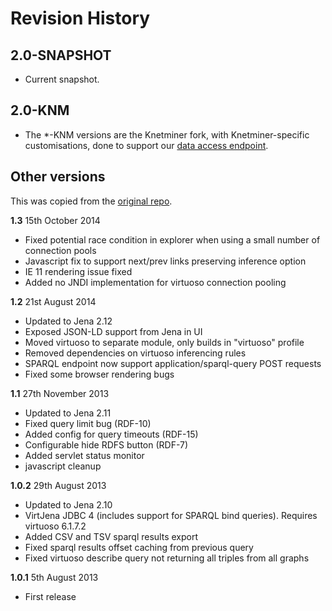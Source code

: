 # Revision History

## 2.0-SNAPSHOT
* Current snapshot.

## 2.0-KNM
* The *-KNM versions are the Knetminer fork, with Knetminer-specific customisations, done to support our [data access endpoint][10].

[10]: https://knetminer.com/data


## Other versions

This was copied from the [original repo](https://github.com/EBISPOT/lodestar).

**1.3**  15th October 2014
* Fixed potential race condition in explorer when using a small number of connection pools
* Javascript fix to support next/prev links preserving inference option
* IE 11 rendering issue fixed
* Added no JNDI implementation for virtuoso connection pooling

**1.2**  21st August 2014
* Updated to Jena 2.12
* Exposed JSON-LD support from Jena in UI 
* Moved virtuoso to separate module, only builds in "virtuoso" profile
* Removed dependencies on virtuoso inferencing rules
* SPARQL endpoint now support application/sparql-query POST requests 
* Fixed some browser rendering bugs 

**1.1** 27th November 2013	
* Updated to Jena 2.11
* Fixed query limit bug (RDF-10)
* Added config for query timeouts (RDF-15)
* Configurable hide RDFS button (RDF-7)
* Added servlet status monitor
* javascript cleanup

**1.0.2** 29th August 2013	
* Updated to Jena 2.10
* VirtJena JDBC 4 (includes support for SPARQL bind queries). Requires virtuoso 6.1.7.2
* Added CSV and TSV sparql results export
* Fixed sparql results offset caching from previous query
* Fixed virtuoso describe query not returning all triples from all graphs

**1.0.1** 5th August 2013
* First release
